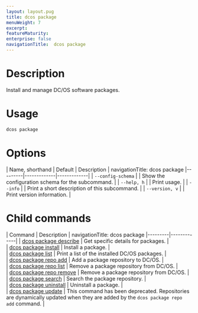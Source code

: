 ```yaml
---
layout: layout.pug
title: dcos package
menuWeight: 7
excerpt:
featureMaturity:
enterprise: false
navigationTitle:  dcos package
---
```


<!-- This source repo for this topic is https://github.com/dcos/dcos-docs -->


# Description
Install and manage DC/OS software packages.

# Usage

```bash
dcos package
```

# Options

| Name, shorthand | Default | Description |
navigationTitle:  dcos package
|---------|-------------|-------------|
| `--config-schema`   |             |  Show the configuration schema for the subcommand. |
| `--help, h`   |             |  Print usage. |
| `--info`   |             |  Print a short description of this subcommand. |
| `--version, v`   |             | Print version information. |
        
# Child commands

| Command | Description |
navigationTitle:  dcos package
|---------|-------------|
| [dcos package describe](/docs/1.10/cli/command-reference/dcos-package/dcos-package-describe/)   | Get specific details for packages. |  
| [dcos package install](/docs/1.10/cli/command-reference/dcos-package/dcos-package-install/)   | Install a package. |  
| [dcos package list](/docs/1.10/cli/command-reference/dcos-package/dcos-package-list/)   | Print a list of the installed DC/OS packages. |  
| [dcos package repo add](/docs/1.10/cli/command-reference/dcos-package/dcos-package-repo-add/)   | Add a package repository to DC/OS. |  
| [dcos package repo list](/docs/1.10/cli/command-reference/dcos-package/dcos-package-repo-list/)   | Remove a package repository from DC/OS. |  
| [dcos package repo remove](/docs/1.10/cli/command-reference/dcos-package/dcos-package-repo-remove/)   | Remove a package repository from DC/OS. |  
| [dcos package search](/docs/1.10/cli/command-reference/dcos-package/dcos-package-search/)   | Search the package repository. |  
| [dcos package uninstall](/docs/1.10/cli/command-reference/dcos-package/dcos-package-uninstall/)   | Uninstall a package. |  
| [dcos package update](/docs/1.10/cli/command-reference/dcos-package/dcos-package-update/)   | This command has been deprecated. Repositories are dynamically updated when they are added by the `dcos package repo add` command. | 
